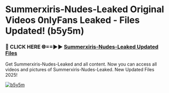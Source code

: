 # Summerxiris-Nudes-Leaked Original Videos 0nlyFans Leaked - Files Updated! (b5y5m)

<h3>🔴 CLICK HERE 🌐==►► <a href="https://tinyurl.com/52m3yx9h" rel="nofollow">Summerxiris-Nudes-Leaked Updated Files</a></h3>

Get Summerxiris-Nudes-Leaked and all content. Now you can access all videos and pictures of Summerxiris-Nudes-Leaked. New Updated Files 2025!

[![b5y5m](https://i.imgur.com/TnHtlc8.gif)](https://tinyurl.com/52m3yx9h)
